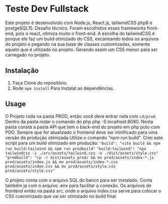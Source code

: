 # Teste Dev Fullstack

Este projeto é desenvolvido com Node.js, React.js, tailwindCSS php8 e postgeSQL15.
Desafio técnico.
Foram escolhidos esses frameworks front-end, pois o react, otimiza muito o front-end.
A escolha do tailwindCSS é porque ele faz um build otimizado do CSS, escaneando todos os arquivos do projeto e pegando na sua base de classes customizadas, somente aquelo que é utilizado no projeto. Gerando assim um CSS menor para ser carregado no projeto.

## Instalação

1. Faça Clone do repositório.
2. Rode `npm install` Para Instalat as dependências.

## Usage

O Projeto roda na pasta PROD, então você deve entrar nela com `cd/prod`.
Dentro da pasta rodar o comando do php php -S localhost:8080.
Nesta pasta consta a pasta API que tem o back-end do projeto em php puto com PDO.
Sempre que for atualizado o frontend deve ser minificado para uma versão de produção otimizada
Utilize o comando "npm run build".
Criei este script para um build otimizado em produção:
`"build": "vite build && npm run build:tailwind && npm run prodbuild"`
`"build:tailwind": "npx tailwindcss -i ./src/assets/tailwind.css -o ./dist/assets/style.css"`
`"prodbuild": "cp -r dist/assets prod/ && mv prod/assets/index-*.js prod/assets/index.js && mv prod/assets/index-*.css prod/assets/index.css && mv prod/assets/style.css prod/assets/style.css"`

O projeto conta com o arquivo SQL do banco para ser instalado.
Conta também ja com o arquivo .env para facilitar a conexão.
Os arquivos de frontend então na pasta src, onde o arquivo index.css serve para colocar o CSS cusromizado que vai ser otimizado no build final.
